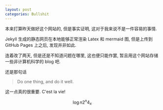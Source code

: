 ```yaml
---
layout: post
categories: Bullshit
---
```

本来打算昨天做好这个网站的, 但是事实证明, 这对于我来说不是一件容易的事情.

Jekyll 生成的静态网页在本地能够正常渲染 Latex 和 mermaid 图, 但是上传到 GitHub Pages 上之后, 发现并非如此.

连着改了两天, 但是还是不知道问题在哪里, 这也便只能作罢, 暂且用这个网站存储一些非计算机科学的 blog 吧.

还是那句话

> Do one thing, and do it well.

这一点真的很重要. C'est la vie!

$$\log n 2^n 4_x$$
